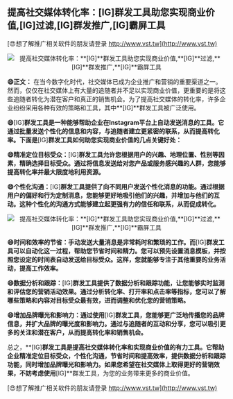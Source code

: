 ## **提高社交媒体转化率：**[IG]**群发工具助您实现商业价值,**[IG]**过滤,**[IG]**群发推广,**[IG]**霸屏工具**

[😍想了解推广相关软件的朋友请登录 http://www.vst.tw](http://www.vst.tw)

 <center><img src="https://vst.tw/MP4/tuiguang/png/8.png" alt="提高社交媒体转化率：**[IG]**群发工具助您实现商业价值,**[IG]**过滤,**[IG]**群发推广,**[IG]**霸屏工具"></center>

**😄正文：**
在当今数字化时代，社交媒体已成为企业推广和营销的重要渠道之一。然而，仅仅在社交媒体上有大量的追随者并不足以实现商业价值，更重要的是将这些追随者转化为潜在客户和真正的销售机会。为了提高社交媒体的转化率，许多企业纷纷采用各种有效的策略和工具，其中**[IG]**群发工具被广泛使用。

**😄**[IG]**群发工具是一种能够帮助企业在Instagram平台上自动发送消息的工具。它通过批量发送个性化的信息和内容，与追随者建立更紧密的联系，从而提高转化率。下面是**[IG]**群发工具如何助您实现商业价值的几点关键好处：**

**😄精准定位目标受众：**[IG]**群发工具允许您根据用户的兴趣、地理位置、性别等因素，精确选择目标受众。通过将信息发送给对您产品或服务感兴趣的人群，您能够提高转化率并最大限度地利用资源。**

**😄个性化沟通：**[IG]**群发工具提供了向不同用户发送个性化消息的功能。通过根据用户的偏好和行为定制消息，您能够更好地吸引他们的兴趣，并增加与他们的互动。这种个性化的沟通方式能够建立起更强有力的信任和联系，从而促成转化。**

 <center><img src="https://vst.tw/MP4/tuiguang/png/6.png" alt="提高社交媒体转化率：**[IG]**群发工具助您实现商业价值,**[IG]**过滤,**[IG]**群发推广,**[IG]**霸屏工具"></center>

**😄时间和效率的节省：手动发送大量消息是非常耗时和繁琐的工作。而**[IG]**群发工具可以自动化这一过程，帮助您节省时间和精力。您可以预先设置消息模板，并按照您设定的时间表自动发送给目标受众。这样，您就能够专注于其他重要的业务活动，提高工作效率。**

**😄数据分析和跟踪：**[IG]**群发工具提供了数据分析和跟踪功能，让您能够实时监测和评估您的营销活动效果。通过分析转化率、打开率和点击率等指标，您可以了解哪些策略和内容对目标受众最有效，进而调整和优化您的营销策略。**

**😄增加品牌曝光和影响力：通过使用**[IG]**群发工具，您能够更广泛地传播您的品牌信息，并扩大品牌的曝光度和影响力。通过与追随者的互动和分享，您可以吸引更多的关注和潜在客户，从而提高转化率和销售机会。**

总之，**[IG]**群发工具是提高社交媒体转化率和实现商业价值的有力工具。它帮助企业精准定位目标受众，个性化沟通，节省时间和提高效率，提供数据分析和跟踪功能，同时增加品牌曝光和影响力。如果您希望在社交媒体上取得更好的营销效果，不妨考虑使用**[IG]**群发工具，为您的业务带来更多的商业价值。

[😍想了解推广相关软件的朋友请登录 http://www.vst.tw](http://www.vst.tw)



